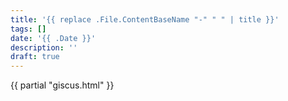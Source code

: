 ```yaml
---
title: '{{ replace .File.ContentBaseName "-" " " | title }}'
tags: []
date: '{{ .Date }}'
description: ''
draft: true
---
```



{{ partial "giscus.html" }}